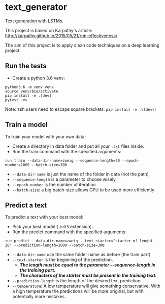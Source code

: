 # text_generator

Text generation with LSTMs.

This project is based on Karpathy's article: http://karpathy.github.io/2015/05/21/rnn-effectiveness/

The aim of this project is to apply clean code techniques on a deep learning project.

## Run the tests

* Create a python 3.6 venv:
```
python3.6 -m venv venv
source venv/bin/activate
pip install -e .[dev]
pytest -vv
```

Note: zsh users need to escape square brackets: `pip install -e .\[dev\]`

## Train a model

To train your model with your own data:
* Create a directory in data folder and put all your `.txt` files inside.
* Run the train command with the specified arguments:
```
run train --data-dir-name=zweig --sequence-length=20 --epoch-number=1000 --batch-size=300
```
* `--data-dir-name` is just the name of the folder in data (not the path)
* `--sequence-length` is a parameter to choose wisely
* `--epoch-number` is the number of iteration
* `--batch-size`: a big batch-size allows GPU to be used more efficiently

## Predict a text

To predict a text with your best model:
* Pick your best model (`.hdf5` extension).
* Run the predict command with the specified arguments:
```
run predict --data-dir-name=zweig --text-starter="starter of lenght 20" --prediction-length=1000 --batch-size=300
```
* `--data-dir-name` use the same folder name as before (the train part)
* `--text-starter` is the beginning of the prediction. 
    * ***The length must be equal to the parameter --sequence-length in the training part.***
    * ***The characters of the starter must be present in the training text.***
* `--prediction-length` is the length of the desired text prediction
* `--temperature`: A low temperature will give something conservative. 
With a high temperature the predictions will be more original, but with potentially more mistakes.
